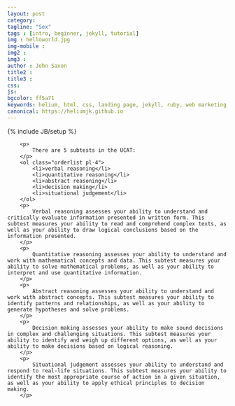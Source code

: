 ```yaml
---
layout: post
category:
tagline: "Sex"
tags : [intro, beginner, jekyll, tutorial]
img : helloworld.jpg
img-mobile :
img2 :
img3 :
author : John Saxon
title2 :
title3 :
css:
js:
bgcolor: ff5a71
keywords: helium, html, css, landing page, jekyll, ruby, web marketing, advertising
canonical: https://heliumjk.github.io
---
```

{% include JB/setup %}

<!--more-->
        <p>
            There are 5 subtests in the UCAT:
        </p>
        <ol class="orderlist pl-4">
            <li>verbal reasoning</li>
            <li>quantitative reasoning</li>
            <li>abstract reasoning</li>
            <li>decision making</li>
            <li>situational judgement</li>
        </ol>
        <p>
            Verbal reasoning assesses your ability to understand and critically evaluate information presented in written form. This subtest measures your ability to read and comprehend complex texts, as well as your ability to draw logical conclusions based on the information presented.
        </p>
        <p>
            Quantitative reasoning assesses your ability to understand and work with mathematical concepts and data. This subtest measures your ability to solve mathematical problems, as well as your ability to interpret and use quantitative information.
        </p>
        <p>
            Abstract reasoning assesses your ability to understand and work with abstract concepts. This subtest measures your ability to identify patterns and relationships, as well as your ability to generate hypotheses and solve problems.
        </p>
        <p>
            Decision making assesses your ability to make sound decisions in complex and challenging situations. This subtest measures your ability to identify and weigh up different options, as well as your ability to make decisions based on logical reasoning.
        </p>
        <p>
            Situational judgement assesses your ability to understand and respond to real-life situations. This subtest measures your ability to identify the most appropriate course of action in a given situation, as well as your ability to apply ethical principles to decision making.
        </p>